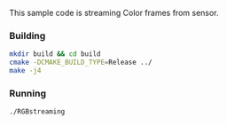This sample code is streaming Color frames from sensor.

### Building
```sh
mkdir build && cd build
cmake -DCMAKE_BUILD_TYPE=Release ../
make -j4
```

### Running 
```sh
./RGBstreaming
```
